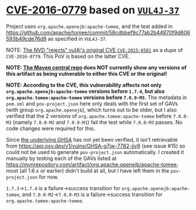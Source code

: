 # [CVE-2016-0779](https://nvd.nist.gov/vuln/detail/CVE-2016-0779) based on [`VUL4J-37`](https://github.com/tuhh-softsec/vul4j)

Project uses `org.apache.openejb:apache-tomee`, and the test added in https://github.com/apache/tomee/commit/58cdbbef9c77ab2b44870f9d606593b49cde76d9 as specified in `VUL4J-37`.

NOTE: [The NVD "rejects" vul4j's original CVE `CVE-2015-8581`](https://nvd.nist.gov/vuln/detail/CVE-2015-8581) as a dupe of `CVE-2016-0779`. This PoV is based on the latter CVE.

**NOTE: [The Maven central repo](https://mvnrepository.com/artifact/org.apache.openejb/apache-tomee) does NOT currently show any versions of this artifact as being vulnerable to either this CVE or the original!**

**NOTE: According to the CVE, this vulnerability affects not only `org.apache.openejb:apache-tomee` versions before `1.7.4`, but also `org.apache.tomee:apache-tomee` versions before `7.0.0-M3`.** The metadata in `pom.xml` and `pov-project.json` here only deals with the first set of GAVs (with group `org.apache.openejb`), which turns out to be older, but I also verified that the 2 versions of `org.apache.tomee:apache-tomee` before `7.0.0-M3` (namely `7.0.0-M2` and `7.0.0-M1`) fail the test while `7.0.0-M3` passes. No code changes were required for this.

Since [the underlying GHSA](https://github.com/advisories/GHSA-g7jw-7782-jjv9) has not yet been verified, it isn't retrievable from https://api.osv.dev/v1/vulns/GHSA-g7jw-7782-jjv9 (see issue #15) so could not be used to generate `pov-project.json` automatically. I created it manually by testing each of the GAVs listed at https://mvnrepository.com/artifact/org.apache.openejb/apache-tomee; most (all 1.6.x or earlier) didn't build at all, but I have left them in the `pov-project.json` for now.

`1.7.3`->`1.7.4` is a failure->success transition for `org.apache.openejb:apache-tomee`, and `7.0.0-M2`->`7.0.0-M3` is a failure->success transition for `org.apache.tomee:apache-tomee`.
